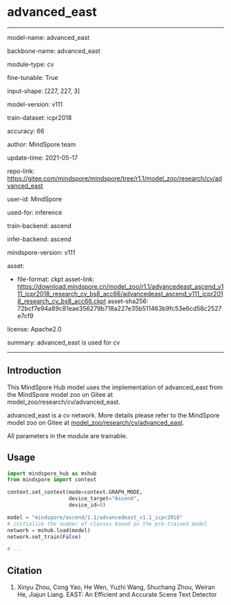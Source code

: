 # advanced_east

---

model-name: advanced_east

backbone-name: advanced_east

module-type: cv

fine-tunable: True

input-shape: [227, 227, 3]

model-version: v111

train-dataset: icpr2018

accuracy: 66

author: MindSpore team

update-time: 2021-05-17

repo-link: <https://gitee.com/mindspore/mindspore/tree/r1.1/model_zoo/research/cv/advanced_east>

user-id: MindSpore

used-for: inference

train-backend: ascend

infer-backend: ascend

mindspore-version: v111

asset:

-
    file-format: ckpt
    asset-link: <https://download.mindspore.cn/model_zoo/r1.1/advancedeast_ascend_v111_icpr2018_research_cv_bs8_acc66/advancedeast_ascend_v111_icpr2018_research_cv_bs8_acc66.ckpt>
    asset-sha256: 72bcf7e94a89c81eae356279b718a227e35b511463b9fc53e6cd58c2527e7cf9

license: Apache2.0

summary: advanced_east is used for cv

---

## Introduction

This MindSpore Hub model uses the implementation of advanced_east from the MindSpore model zoo on Gitee at model_zoo/research/cv/advanced_east.

advanced_east is a cv network. More details please refer to the MindSpore model zoo on Gitee at [model_zoo/research/cv/advanced_east](https://gitee.com/mindspore/mindspore/blob/r1.1/model_zoo/research/cv/advanced_east/README.md).

All parameters in the module are trainable.

## Usage

```python
import mindspore_hub as mshub
from mindspore import context

context.set_context(mode=context.GRAPH_MODE,
                    device_target="Ascend",
                    device_id=0)

model = "mindspore/ascend/1.1/advancedeast_v1.1_icpr2018"
# initialize the number of classes based on the pre-trained model
network = mshub.load(model)
network.set_train(False)

# ...
```

## Citation

1. Xinyu Zhou, Cong Yao, He Wen, Yuzhi Wang, Shuchang Zhou, Weiran He, Jiajun Liang.
   EAST: An Efficient and Accurate Scene Text Detector
